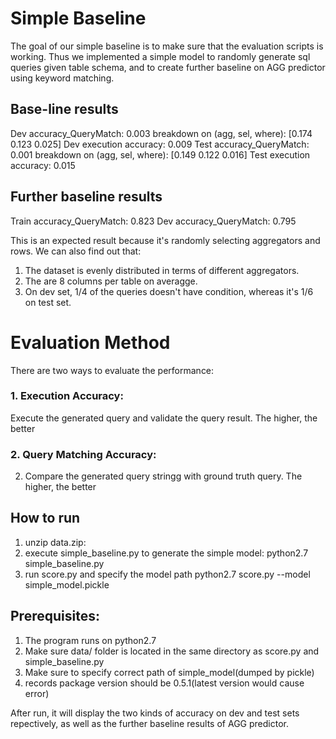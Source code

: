 # Simple Baseline
The goal of our simple baseline is to make sure that the evaluation scripts is working. Thus we implemented a simple model to randomly generate sql queries given table schema, and to create further baseline on AGG predictor using keyword matching.

## Base-line results
Dev accuracy_QueryMatch: 0.003
  breakdown on (agg, sel, where): [0.174 0.123 0.025]
Dev execution accuracy: 0.009
Test accuracy_QueryMatch: 0.001
  breakdown on (agg, sel, where): [0.149 0.122 0.016]
Test execution accuracy: 0.015

## Further baseline results
Train accuracy_QueryMatch: 0.823
Dev accuracy_QueryMatch: 0.795

This is an expected result because it's randomly selecting aggregators and rows. We can also find out that:
1. The dataset is evenly distributed in terms of different aggregators.
2. The are 8 columns per table on averagge.
3. On dev set, 1/4 of the queries doesn't have condition, whereas it's 1/6 on test set.

# Evaluation Method
There are two ways to evaluate the performance:

### 1. Execution Accuracy: 
Execute the generated query and validate the query result. The higher, the better
### 2. Query Matching Accuracy:
2. Compare the generated query stringg with ground truth query. The higher, the better

## How to run
1. unzip data.zip:
2. execute simple_baseline.py to generate the simple model:
python2.7 simple_baseline.py
3. run score.py and specify the model path
python2.7 score.py --model simple_model.pickle

## Prerequisites:
1. The program runs on python2.7
2. Make sure data/ folder is located in the same directory as score.py and simple_baseline.py
3. Make sure to specify correct path of simple_model(dumped by pickle)
4. records package version should be 0.5.1(latest version would cause error)

After run, it will display the two kinds of accuracy on dev and test sets repectively, as well as the further baseline results of AGG predictor.






